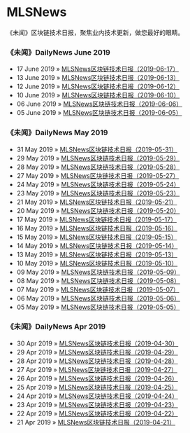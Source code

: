 # MLSNews
《未闻》区块链技术日报，聚焦业内技术更新，做您最好的眼睛。

### 《未闻》DailyNews June 2019
- 17 June 2019 » [MLSNews区块链技术日报（2019-06-17）](DailyNews/June/2019-06-17-MLSNews区块链技术日报20190617.md)
- 13 June 2019 » [MLSNews区块链技术日报（2019-06-13）](DailyNews/June/2019-06-13-MLSNews区块链技术日报20190613.md)
- 12 June 2019 » [MLSNews区块链技术日报（2019-06-12）](DailyNews/June/2019-06-12-MLSNews区块链技术日报20190612.md)
- 10 June 2019 » [MLSNews区块链技术日报（2019-06-10）](DailyNews/June/2019-06-10-MLSNews区块链技术日报20190610.md)
- 06 June 2019 » [MLSNews区块链技术日报（2019-06-06）](DailyNews/June/2019-06-06-MLSNews区块链技术日报20190606.md)
- 05 June 2019 » [MLSNews区块链技术日报（2019-06-05）](DailyNews/June/2019-06-05-MLSNews区块链技术日报20190605.md)

### 《未闻》DailyNews May 2019

- 31 May 2019 » [MLSNews区块链技术日报（2019-05-31）](DailyNews/May/20190531.md)
- 29 May 2019 » [MLSNews区块链技术日报（2019-05-29）](DailyNews/May/20190529.md)
- 28 May 2019 » [MLSNews区块链技术日报（2019-05-28）](DailyNews/May/20190528.md)
- 27 May 2019 » [MLSNews区块链技术日报（2019-05-27）](DailyNews/May/20190527.md)
- 24 May 2019 » [MLSNews区块链技术日报（2019-05-24）](DailyNews/May/20190524.md)
- 23 May 2019 » [MLSNews区块链技术日报（2019-05-23）](DailyNews/May/20190523.md)
- 21 May 2019 » [MLSNews区块链技术日报（2019-05-21）](DailyNews/May/20190521.md)
- 20 May 2019 » [MLSNews区块链技术日报（2019-05-20）](DailyNews/May/20190520.md)
- 17 May 2019 » [MLSNews区块链技术日报（2019-05-17）](DailyNews/May/20190517.md)
- 16 May 2019 » [MLSNews区块链技术日报（2019-05-16）](DailyNews/May/20190516.md)
- 15 May 2019 » [MLSNews区块链技术日报（2019-05-15）](DailyNews/May/20190515.md)
- 14 May 2019 » [MLSNews区块链技术日报（2019-05-14）](DailyNews/May/20190514.md)
- 13 May 2019 » [MLSNews区块链技术日报（2019-05-13）](DailyNews/May/20190513.md)
- 10 May 2019 » [MLSNews区块链技术日报（2019-05-10）](DailyNews/May/20190510.md)
- 09 May 2019 » [MLSNews区块链技术日报（2019-05-09）](DailyNews/May/20190509.md)
- 08 May 2019 » [MLSNews区块链技术日报（2019-05-08）](DailyNews/May/20190508.md)
- 07 May 2019 » [MLSNews区块链技术日报（2019-05-07）](DailyNews/May/20190507.md)
- 06 May 2019 » [MLSNews区块链技术日报（2019-05-06）](DailyNews/May/20190506.md)
- 05 May 2019 » [MLSNews区块链技术日报（2019-05-05）](DailyNews/May/20190505.md)


### 《未闻》DailyNews Apr 2019

- 30 Apr 2019 » [MLSNews区块链技术日报（2019-04-30）](DailyNews/April/20190430.md)
- 29 Apr 2019 » [MLSNews区块链技术日报（2019-04-29）](DailyNews/April/20190429.md)
- 28 Apr 2019 » [MLSNews区块链技术日报（2019-04-28）](DailyNews/April/20190428.md)
- 27 Apr 2019 » [MLSNews区块链技术日报（2019-04-27）](DailyNews/April/20190427.md)
- 26 Apr 2019 » [MLSNews区块链技术日报（2019-04-26）](DailyNews/April/20190426.md)
- 25 Apr 2019 » [MLSNews区块链技术日报（2019-04-25）](DailyNews/April/20190425.md)
- 24 Apr 2019 » [MLSNews区块链技术日报（2019-04-24）](DailyNews/April/20190424.md)
- 23 Apr 2019 » [MLSNews区块链技术日报（2019-04-23）](DailyNews/April/20190423.md)
- 22 Apr 2019 » [MLSNews区块链技术日报（2019-04-22）](DailyNews/April/20190422.md)
- 21 Apr 2019 » [MLSNews区块链技术日报（2019-04-21）](DailyNews/April/20190421.md)

